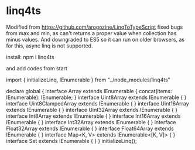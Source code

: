 # linq4ts
Modified from https://github.com/arogozine/LinqToTypeScript
fixed bugs from max and min, as can't returns a proper value when collection has minus values.
And downgraded to ES5 so it can run on older browsers, as for this, async linq is not supported.

install:
npm i linq4ts

and add codes from start

import { initializeLinq, IEnumerable } from "../node_modules/linq4ts"

declare global {
    interface Array<T> extends IEnumerable<T> {
        concat(items: IEnumerable<T>): IEnumerable<T>; 
    }
    interface Uint8Array extends IEnumerable<number> { }
    interface Uint8ClampedArray extends IEnumerable<number> { }
    interface Uint16Array extends IEnumerable<number> { }
    interface Uint32Array extends IEnumerable<number> { }
    interface Int8Array extends IEnumerable<number> { }
    interface Int16Array extends IEnumerable<number> { }
    interface Int32Array extends IEnumerable<number> { }
    interface Float32Array extends IEnumerable<number> { }
    interface Float64Array extends IEnumerable<number> { }
    interface Map<K, V> extends IEnumerable<[K, V]> { }
    interface Set<T> extends IEnumerable<T> { }
}
initializeLinq();
